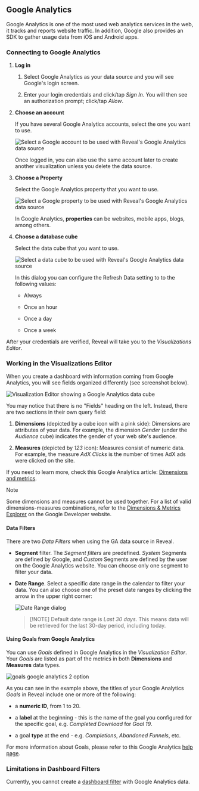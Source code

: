 ## Google Analytics

Google Analytics is one of the most used web analytics services in the
web, it tracks and reports website traffic. In addition, Google also
provides an SDK to gather usage data from iOS and Android apps.

### Connecting to Google Analytics

1.  **Log in**

    1.  Select Google Analytics as your data source and you will see
        Google's login screen.

    2.  Enter your login credentials and click/tap _Sign In_. You will then
        see an authorization prompt; click/tap _Allow_.

2.  **Choose an account**

    If you have several Google Analytics accounts, select the one you
    want to use.

    ![Select a Google account to be used with Reveal's Google Analytics data source](images/choose-ga-account.png)

    Once logged in, you can also use the same account later to create
    another visualization unless you delete the data source.

3.  **Choose a Property**

    Select the Google Analytics property that you want to use.

    ![Select a Google property to be used with Reveal's Google Analytics data source](images/choose-ga-property.png)

    In Google Analytics, **properties** can be websites, mobile apps,
    blogs, among others.

4.  **Choose a database cube**

    Select the data cube that you want to use.

    ![Select a data cube to be used with Reveal's Google Analytics data source](images/choose-ga-datacube.png)

    In this dialog you can configure the Refresh Data setting to to the
    following values:

      - Always

      - Once an hour

      - Once a day

      - Once a week

After your credentials are verified, Reveal will take you to the _Visualizations Editor_.

### Working in the Visualizations Editor

When you create a dashboard with information coming from Google Analytics, you will see fields organized differently (see screenshot below).

![Visualization Editor showing a Google Analytics data cube](images/ga-visualizationeditor.png)

You may notice that there is no "Fields" heading on the left. Instead, there are two sections in their own query field:

1.  **Dimensions** (depicted by a cube icon with a pink side): Dimensions are attributes of your data. For example, the dimension _Gender_ (under the _Audience_ cube) indicates the gender of your web site's audience.

2.  **Measures** (depicted by *123* icon): Measures consist of numeric data. For example, the measure _AdX Clicks_ is the number of times AdX ads were clicked on the site.

If you need to learn more, check this Google Analytics article: [Dimensions and metrics](https://support.google.com/analytics/answer/1033861?hl=en). 

>[!NOTE] 
> Some dimensions and measures cannot be used together. For a list of valid dimensions-measures combinations, refer to the [Dimensions & Metrics Explorer](https://ga-dev-tools.appspot.com/dimensions-metrics-explorer/) on the Google Developer website.

#### Data Filters

There are two *Data Filters* when using the GA data source in Reveal. 

* **Segment** filter. The *Segment filters* are predefined. *System* Segments are defined by Google, and *Custom* Segments are defined by the user on the Google Analytics website. You can choose only one segment to filter your data. 
* **Date Range**. Select a specific date range in the calendar to filter your data. You can also choose one of the preset date ranges by clicking the arrow in the upper right corner: 

  ![Date Range dialog](images/ga-data-source-date-range-preset.png)

  >[!NOTE] Default date range is _Last 30 days_. This means data will be retrieved for the last 30-day period, including today. 

#### Using Goals from Google Analytics

You can use *Goals* defined in Google Analytics in the *Visualization
Editor*. Your *Goals* are listed as part of the metrics in both
**Dimensions** and **Measures** data types.

![goals google analytics 2 option](images/goals-google-analytics-2-option.png)

As you can see in the example above, the titles of your Google Analytics
*Goals* in Reveal include one or more of the following:

  - a **numeric ID**, from 1 to 20.

  - a **label** at the beginning - this is the name of the goal you
    configured for the specific goal, e.g. *Completed Download* for
    *Goal 19*.

  - a goal **type** at the end - e.g. *Completions*, *Abandoned Funnels*, etc.

For more information about Goals, please refer to this Google Analytics
[help page](https://support.google.com/analytics/answer/1012040?hl=en).

### Limitations in Dashboard Filters

Currently, you cannot create a [dashboard filter](~/en/filters/dashboard-filters.md) with Google Analytics data. 
